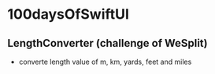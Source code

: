 # 100daysOfSwiftUI

## LengthConverter (challenge of WeSplit)

-   converte length value of m, km, yards, feet and miles
